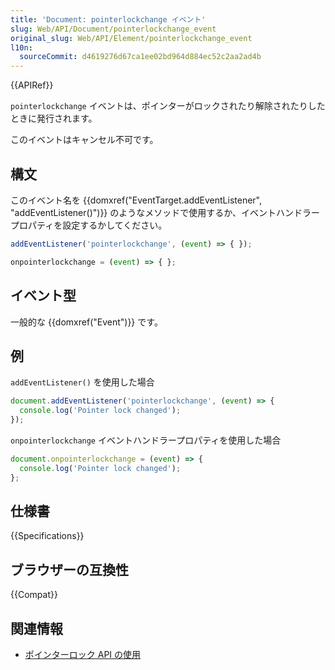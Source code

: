 ```yaml
---
title: 'Document: pointerlockchange イベント'
slug: Web/API/Document/pointerlockchange_event
original_slug: Web/API/Element/pointerlockchange_event
l10n:
  sourceCommit: d4619276d67ca1ee02bd964d884ec52c2aa2ad4b
---
```


{{APIRef}}

`pointerlockchange` イベントは、ポインターがロックされたり解除されたりしたときに発行されます。

このイベントはキャンセル不可です。

## 構文

このイベント名を {{domxref("EventTarget.addEventListener", "addEventListener()")}} のようなメソッドで使用するか、イベントハンドラープロパティを設定するかしてください。

```js
addEventListener('pointerlockchange', (event) => { });

onpointerlockchange = (event) => { };
```

## イベント型

一般的な {{domxref("Event")}} です。

## 例

`addEventListener()` を使用した場合

```js
document.addEventListener('pointerlockchange', (event) => {
  console.log('Pointer lock changed');
});
```

`onpointerlockchange` イベントハンドラープロパティを使用した場合

```js
document.onpointerlockchange = (event) => {
  console.log('Pointer lock changed');
};
```

## 仕様書

{{Specifications}}

## ブラウザーの互換性

{{Compat}}

## 関連情報

- [ポインターロック API の使用](/ja/docs/Web/API/Pointer_Lock_API)
